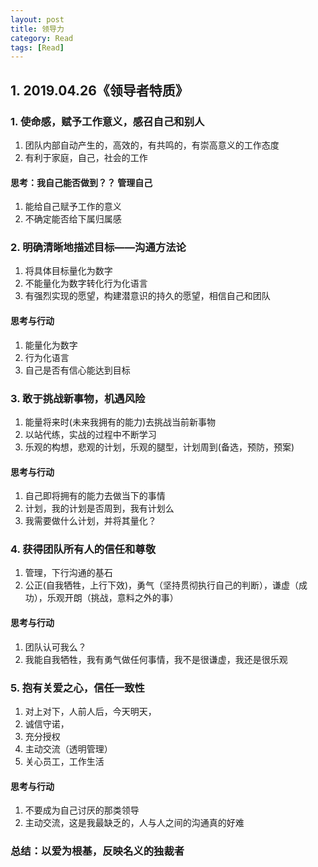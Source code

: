 ```yaml
---
layout: post
title: 领导力
category: Read
tags: [Read]
---
```



## 1. 2019.04.26《领导者特质》


### 1. 使命感，赋予工作意义，感召自己和别人
1. 团队内部自动产生的，高效的，有共鸣的，有崇高意义的工作态度
2. 有利于家庭，自己，社会的工作

#### 思考：我自己能否做到？？ 管理自己
1. 能给自己赋予工作的意义
2. 不确定能否给下属归属感

### 2. 明确清晰地描述目标——沟通方法论
1. 将具体目标量化为数字
2. 不能量化为数字转化行为化语言
3. 有强烈实现的愿望，构建潜意识的持久的愿望，相信自己和团队

#### 思考与行动
1. 能量化为数字
2. 行为化语言
3. 自己是否有信心能达到目标


### 3. 敢于挑战新事物，机遇风险
1. 能量将来时(未来我拥有的能力)去挑战当前新事物
2. 以站代练，实战的过程中不断学习
3. 乐观的构想，悲观的计划，乐观的腿型，计划周到(备选，预防，预案)

#### 思考与行动
1. 自己即将拥有的能力去做当下的事情
2. 计划，我的计划是否周到，我有计划么
3. 我需要做什么计划，并将其量化？


### 4. 获得团队所有人的信任和尊敬
1. 管理，下行沟通的基石
2. 公正(自我牺牲，上行下效)，勇气（坚持贯彻执行自己的判断），谦虚（成功），乐观开朗（挑战，意料之外的事）

#### 思考与行动
1. 团队认可我么？
2. 我能自我牺牲，我有勇气做任何事情，我不是很谦虚，我还是很乐观

### 5. 抱有关爱之心，信任一致性
1. 对上对下，人前人后，今天明天，
2. 诚信守诺，
3. 充分授权
4. 主动交流（透明管理）
5. 关心员工，工作生活

#### 思考与行动
1. 不要成为自己讨厌的那类领导
2. 主动交流，这是我最缺乏的，人与人之间的沟通真的好难

### 总结：以爱为根基，反映名义的独裁者

